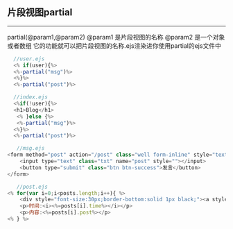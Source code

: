 ## 片段视图partial
***
partial(@param1,@param2) @param1 是片段视图的名称 @param2 是一个对象或者数组 它的功能就可以把片段视图的名称.ejs渲染进你使用partial的ejs文件中  
``` javascript
  //user.ejs
  <% if(user){%>
  <%-partial("msg")%>
  <%}%>
  <%-partial("post")%>
```

``` javascript
  //index.ejs
  <%if(!user){%>
  <h1>Blog</h1>
   <% }else {%>
   <%-partial("msg")%>
  <%}%>
  <%-partial("post")%>
```

``` javascript
   //msg.ejs
<form method="post" action="/post" class="well form-inline" style="text-algin:center">
    <input type="text" class="txt" name="post" style=""></input>
    <button type="submit" class="btn btn-success">发言</button>
</form>

```

``` javascript
   //post.ejs
<% for(var i=0;i<posts.length;i++){ %>
    <div style="font-size:30px;border-bottom:solid 1px black;"><a style="color:#000" href="/u/<%=posts[i].email%>"><%=posts[i].email%></a></div>
    <p>时间:<i><%=posts[i].time%></i></p>
    <p>内容:<%=posts[i].post%></p>
<% } %>


```
